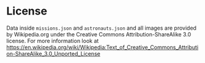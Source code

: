 #  License

Data inside `missions.json` and `astronauts.json` and all images are provided by Wikipedia.org under the Creative Commons Attribution-ShareAlike 3.0 license. 
For more information look at https://en.wikipedia.org/wiki/Wikipedia:Text_of_Creative_Commons_Attribution-ShareAlike_3.0_Unported_License  
